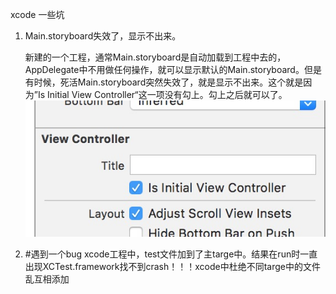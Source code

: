 xcode 一些坑

1. Main.storyboard失效了，显示不出来。

	新建的一个工程，通常Main.storyboard是自动加载到工程中去的，AppDelegate中不用做任何操作，就可以显示默认的Main.storyboard。但是有时候，死活Main.storyboard突然失效了，就是显示不出来。这个就是因为”Is Initial View Controller“这一项没有勾上。勾上之后就可以了。![](./assets/40D6A220-D4C3-4581-8233-0075E88E0E76.png)


2. #遇到一个bug xcode工程中，test文件加到了主targe中。结果在run时一直出现XCTest.framework找不到crash！！！xcode中杜绝不同targe中的文件乱互相添加
